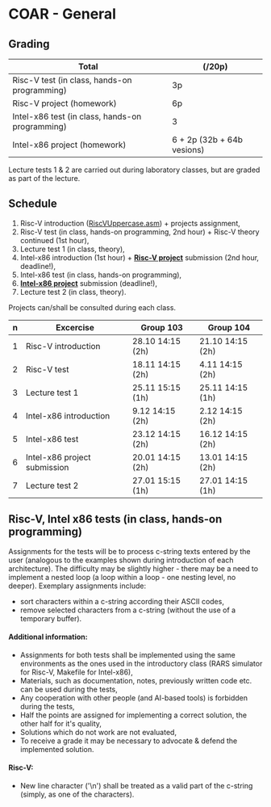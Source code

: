 # COAR - General

## Grading
Total | (/20p)
-|-
Risc-V test (in class, hands-on programming) | 3p
Risc-V project (homework) | 6p
Intel-x86 test (in class, hands-on programming) | 3
Intel-x86 project (homework) | 6 + 2p (32b + 64b vesions)

Lecture tests 1 & 2 are carried out during laboratory classes, but are graded as part of the lecture.

## Schedule
1. Risc-V introduction ([RiscVUppercase.asm](../resources/RiscVUppercase.asm)) + projects assignment,
2. Risc-V test (in class, hands-on programming, 2nd hour) + Risc-V theory continued (1st hour),
3. Lecture test 1 (in class, theory),
4. Intel-x86 introduction (1st hour) + [**Risc-V project**](RiscVTopics.md) submission (2nd hour, deadline!),
5. Intel-x86 test (in class, hands-on programming),
6. [**Intel-x86 project**](IntelTopics.md) submission (deadline!),
7. Lecture test 2 (in class, theory).

Projects can/shall be consulted during each class.

n | Excercise                    | Group 103         | Group 104
-|-|-|-
1 | Risc-V introduction          | 28.10 14:15 (2h)  | 21.10 14:15 (2h)
2 | Risc-V test                  | 18.11 14:15 (2h)  | 4.11 14:15 (2h)
3 | Lecture test 1               | 25.11 15:15 (1h)  | 25.11 14:15 (1h)
4 | Intel-x86 introduction       | 9.12 14:15 (2h)   | 2.12 14:15 (2h)
5 | Intel-x86 test               | 23.12 14:15 (2h)  | 16.12 14:15 (2h)
6 | Intel-x86 project submission | 20.01 14:15 (2h)  | 13.01 14:15 (2h)
7 | Lecture test 2               | 27.01 15:15 (1h)  | 27.01 14:15 (1h)

## Risc-V, Intel x86 tests (in class, hands-on programming)
Assignments for the tests will be to process c-string texts entered by the user (analogous to the examples shown during introduction of each architecture). The difficulty may be slightly higher - there may be a need to implement a nested loop (a loop within a loop - one nesting level, no deeper). Exemplary assignments include:
 - sort characters within a c-string according their ASCII codes,
 - remove selected characters from a c-string (without the use of a temporary buffer).

#### Additional information:
- Assignments for both tests shall be implemented using the same environments as the ones used in the introductory class (RARS simulator for Risc-V, Makefile for Intel-x86),
- Materials, such as documentation, notes, previously written code etc. can be used during the tests,
- Any cooperation with other people (and AI-based tools) is forbidden during the tests,
- Half the points are assigned for implementing a correct solution, the other half for it's quality,
- Solutions which do not work are not evaluated,
- To receive a grade it may be necessary to advocate & defend the implemented solution.

#### Risc-V:
  - New line character ('\n') shall be treated as a valid part of the c-string (simply, as one of the characters).